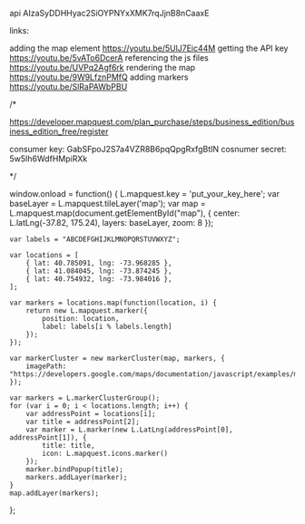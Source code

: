 api AIzaSyDDHHyac2SiOYPNYxXMK7rqJjnB8nCaaxE


links:

adding the map element                          https://youtu.be/5UlJ7Eic44M
getting the API key                             https://youtu.be/5vATo6DcerA
referencing the js files                        https://youtu.be/UVPq2Agf6rk
rendering the map                               https://youtu.be/9W9LfznPMfQ
adding markers                                  https://youtu.be/SlRaPAWbPBU






/*

https://developer.mapquest.com/plan_purchase/steps/business_edition/business_edition_free/register

consumer key:       GabSFpoJ2S7a4VZR8B6pqQpgRxfgBtIN
cosnumer secret:    5w5Ih6WdfHMpiRXk

*/


window.onload = function() {
    L.mapquest.key = 'put_your_key_here';
    var baseLayer = L.mapquest.tileLayer('map');
    var map = L.mapquest.map(document.getElementById("map"), {
        center: L.latLng(-37.82, 175.24),
        layers: baseLayer,
        zoom: 8
    });

    var labels = "ABCDEFGHIJKLMNOPQRSTUVWXYZ";

    var locations = [
        { lat: 40.785091, lng: -73.968285 },
        { lat: 41.084045, lng: -73.874245 },
        { lat: 40.754932, lng: -73.984016 },
    ];

    var markers = locations.map(function(location, i) {
        return new L.mapquest.marker({
            position: location,
            label: labels[i % labels.length]
        });
    });

    var markerCluster = new markerCluster(map, markers, {
        imagePath: "https://developers.google.com/maps/documentation/javascript/examples/markerclusterer/m"
    });

    var markers = L.markerClusterGroup();
    for (var i = 0; i < locations.length; i++) {
        var addressPoint = locations[i];
        var title = addressPoint[2];
        var marker = L.marker(new L.LatLng(addressPoint[0], addressPoint[1]), {
            title: title,
            icon: L.mapquest.icons.marker()
        });
        marker.bindPopup(title);
        markers.addLayer(marker);
    }
    map.addLayer(markers);
};